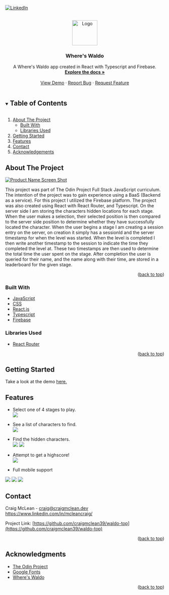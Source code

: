 <div id="top"></div>
<!--
*** Thanks for checking out the Best-README-Template. If you have a suggestion
*** that would make this better, please fork the repo and create a pull request
*** or simply open an issue with the tag "enhancement".
*** Don't forget to give the project a star!
*** Thanks again! Now go create something AMAZING! :D
-->

<!-- PROJECT SHIELDS -->
<!--
*** I'm using markdown "reference style" links for readability.
*** Reference links are enclosed in brackets [ ] instead of parentheses ( ).
*** See the bottom of this document for the declaration of the reference variables
*** for contributors-url, forks-url, etc. This is an optional, concise syntax you may use.
*** https://www.markdownguide.org/basic-syntax/#reference-style-links
-->

<!-- [![Contributors][contributors-shield]][contributors-url]
[![Forks][forks-shield]][forks-url]
[![Stargazers][stars-shield]][stars-url]
[![Issues][issues-shield]][issues-url]
[![MIT License][license-shield]][license-url] -->

[![LinkedIn][linkedin-shield]][linkedin-url]

<!-- PROJECT LOGO -->
<br />
<div align="center">
  <a href="https://github.com/craigmclean39/waldo-top">
    <img src="./src/images/logo.png" alt="Logo" width="80" height="80">
  </a>

<h3 align="center">Where's Waldo</h3>

  <p align="center">
    A Where's Waldo app created in React with Typescript and Firebase.
    <br />
    <a href="https://github.com/craigmclean39/waldo-top"><strong>Explore the docs »</strong></a>
    <br />
    <br />
    <a href="https://github.com/craigmclean39/waldo-top">View Demo</a>
    ·
    <a href="https://github.com/craigmclean39/waldo-top/issues">Report Bug</a>
    ·
    <a href="https://github.com/craigmclean39/waldo-top/issues">Request Feature</a>
  </p>
</div>

<!-- TABLE OF CONTENTS -->
<details open="open">
  <summary><h2 style="display: inline-block">Table of Contents</h2></summary>
  <ol>
    <li>
      <a href="#about-the-project">About The Project</a>
      <ul>
        <li><a href="#built-with">Built With</a></li>
        <li><a href="#libraries-used">Libraries Used</a></li>
      </ul>
    </li>
    <li>
      <a href="#getting-started">Getting Started</a>
    </li>
    <li><a href="#features">Features</a></li>
    <li><a href="#contact">Contact</a></li>
    <li><a href="#acknowledgements">Acknowledgements</a></li>
  </ol>
</details>

<!-- ABOUT THE PROJECT -->

## About The Project

[![Product Name Screen Shot][product-screenshot]](https://craigmclean39.github.io/waldo-top/)

<p>
This project was part of The Odin Project Full Stack JavaScript curriculum. The intention of the project was to gain experience using a BaaS (Backend as a service). For this project I utilized the Firebase platform. The project was also created using React with React Router, and Typescript. On the server side I am storing the characters hidden locations for each stage. When the user makes a selection, their selected position is then compared to the server side position to determine whether they have successfully located the character. When the user begins a stage I am creating a session entry on the server, on creation it simply has a sessionId and the server timestamp for when the level was started. When the level is completed I then write another timestamp to the session to indicate the time they completed the level at. These two timestamps are then used to determine the total time the user spent on the stage. After completion the user is queried for their name, and the name along with their time, are stored in a leaderboard for the given stage.

</p>

<p align="right">(<a href="#top">back to top</a>)</p>

### Built With

- [JavaScript](https://developer.mozilla.org/en-US/docs/Web/JavaScript)
- [CSS](https://developer.mozilla.org/en-US/docs/Web/CSS)
- [React.js](https://reactjs.org/)
- [Typescript](https://www.typescriptlang.org/)
- [Firebase](https://firebase.google.com/)

### Libraries Used

- [React Router](https://reactrouter.com/)

<p align="right">(<a href="#top">back to top</a>)</p>

<!-- GETTING STARTED -->

## Getting Started

Take a look at the demo <a href="https://craigmclean39.github.io/waldo-top/">here.</a>

## Features

- Select one of 4 stages to play.<br>
  <img src="./readme-images/readme-stageselect.png">

- See a list of characters to find.<br>
  <img src="./readme-images/readme-pregame.png">
- Find the hidden characters.<br>
  <img src="./readme-images/readme-characteroverlay.png">
  <img src="./readme-images/readme-gameplay2.png">
- Attempt to get a highscore!<br>
  <img src="./readme-images/readme-leaderboard.png">

- Full mobile support<br>
<img src="./readme-images/readme-stageselect-mobile.png">
<img src="./readme-images/readme-gameplay-mobile.png">
<img src="./readme-images/readme-leaderboard-mobile.png">
<!-- CONTACT -->

## Contact

Craig McLean - craig@craigmclean.dev<br>
https://www.linkedin.com/in/mcleancraig/

Project Link: [https://github.com/craigmclean39/waldo-top](https://github.com/craigmclean39/waldo-top)

<p align="right">(<a href="#top">back to top</a>)</p>

<!-- ACKNOWLEDGMENTS -->

## Acknowledgments

- [The Odin Project](https://www.theodinproject.com/)
- [Google Fonts](https://fonts.google.com/)
- [Where's Waldo](https://waldo.candlewick.com/)

<p align="right">(<a href="#top">back to top</a>)</p>

<!-- MARKDOWN LINKS & IMAGES -->
<!-- https://www.markdownguide.org/basic-syntax/#reference-style-links -->

[linkedin-shield]: https://img.shields.io/badge/-LinkedIn-black.svg?style=for-the-badge&logo=linkedin&colorB=555
[linkedin-url]: https://www.linkedin.com/in/mcleancraig/
[product-screenshot]: ./readme-images/readme-gameplay.png
